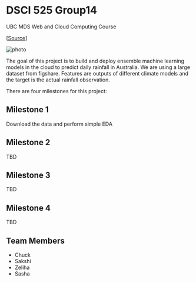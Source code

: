 # DSCI 525 Group14
UBC MDS Web and Cloud Computing Course

[[Source](https://github.ubc.ca/MDS-2020-21/DSCI_525_web-cloud-comp_students/blob/master/milestone1.md)] 

![photo](http://www.bom.gov.au/gms/IDE00135.202104030630.jpg)

The goal of this project is to build and deploy ensemble machine learning models in the cloud to predict daily rainfall in Australia. We are using a large dataset from figshare. Features are outputs of different climate models and the target is the actual rainfall observation.

There are four milestones for this project:

## Milestone 1
Download the data and perform simple EDA

## Milestone 2
TBD

## Milestone 3
TBD

## Milestone 4
TBD

## Team Members
- Chuck
- Sakshi
- Zeliha
- Sasha
